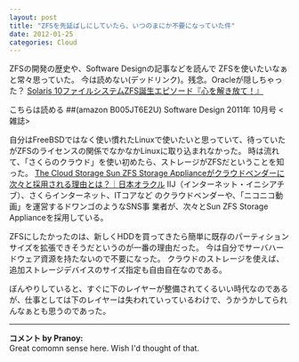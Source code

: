 ```yaml
---
layout: post
title: "ZFSを先延ばしにしていたら、いつのまにか不要になっていた件"
date: 2012-01-25
categories: Cloud
---
```


ZFSの開発の歴史や、Software Designの記事などを読んで ZFSを使いたいなぁと常々思っていた。
 今は読めない(デッドリンク)。残念。Oracleが隠しちゃった？
 [Solaris 10ファイルシステムZFS誕生エピソード『心を解き放て！』](http://jp.sun.com/communities/0612/feature01.html)

 こちらは読める
 ##(amazon B005JT6E2U)  Software Design 2011年 10月号 <雑誌>

自分はFreeBSDではなく使い慣れたLinuxで使いたいと思っていて、待っていたがZFSのライセンスの関係でなかなかLinuxに取り込まれなかった。
時は流れて、「さくらのクラウド」を使い初めたら、ストレージがZFSだということを知った。
 [The Cloud Storage Sun ZFS Storage Applianceがクラウドベンダーに次々と採用される理由とは？｜日本オラクル](http://www.oracle.co.jp/campaign/sun/downloads/special/zfs.html)
 IIJ（インターネット・イニシアチブ）、さくらインターネット、ITコアなど
 のクラウドベンダーや、「ニコニコ動画」を運営するドワンゴのようなSNS事
 業者が、次々とSun ZFS Storage Applianceを採用している。

ZFSにしたかったのは、新しくHDDを買ってきたら簡単に既存のパーティションサイズを拡張できそうだというのが一番の理由だった。
今は自分でサーバハードウェア資源を持たないので不要になった。
クラウドのストレージを使えば、追加ストレージデバイスのサイズ指定も自由自在なのである。

ぼんやりしていると、すぐに下のレイヤーが整備されてくるいい時代なのであるが、仕事としては下のレイヤーは失われていっているわけで、うかうかしてられんなぁとも思うのであった。



---

**コメント by Pranoy:**  
Great comomn sense here. Wish I'd thought of that.
